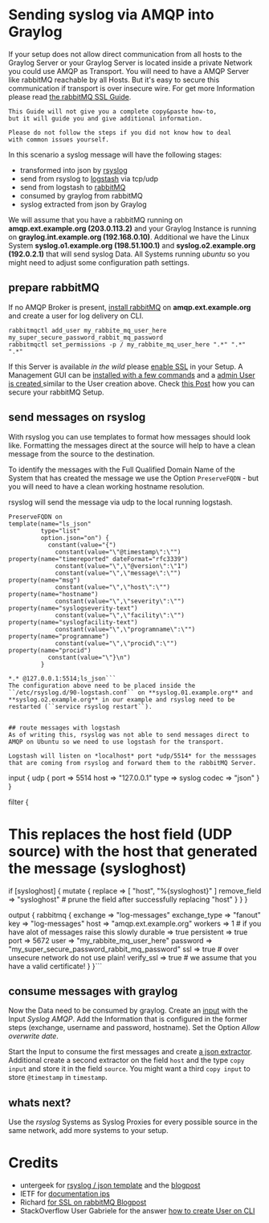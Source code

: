 # Sending syslog via AMQP into Graylog

If your setup does not allow direct communication from all hosts to the Graylog Server or your Graylog Server is located inside a private Network you could use AMQP as Transport. You will need to have a AMQP Server like rabbitMQ reachable by all Hosts. But it's easy to secure this communication if transport is over insecure wire. For get more Information please read [the rabbitMQ SSL Guide](https://www.rabbitmq.com/ssl.html).

```
This Guide will not give you a complete copy&paste how-to,
but it will guide you and give additional information.

Please do not follow the steps if you did not know how to deal
with common issues yourself.   
```


In this scenario a syslog message will have the following stages:

- transformed into json by [rsyslog](http://www.rsyslog.com)
- send from rsyslog to [logstash](https://www.elastic.co/products/logstash) via tcp/udp
- send from logstash to [rabbitMQ](https://www.rabbitmq.com)
- consumed by graylog from rabbitMQ
- syslog extracted from json by Graylog

We will assume that you have a rabbitMQ running on **amqp.ext.example.org (203.0.113.2)** and your Graylog Instance is running on **graylog.int.example.org (192.168.0.10)**. Additional we have the Linux System **syslog.o1.example.org (198.51.100.1)** and **syslog.o2.example.org (192.0.2.1)** that will send syslog Data. All Systems running *ubuntu* so you might need to adjust some configuration path settings.

## prepare rabbitMQ
If no AMQP Broker is present, [install rabbitMQ](https://www.rabbitmq.com/install-debian.html) on **amqp.ext.example.org** and create a user for log delivery on CLI.

```
rabbitmqctl add_user my_rabbite_mq_user_here my_super_secure_password_rabbit_mq_password
rabbitmqctl set_permissions -p / my_rabbite_mq_user_here ".*" ".*" ".*"
```

If this Server is available *in the wild* please [enable SSL](http://www.gettingcirrius.com/2013/01/configuring-ssl-for-rabbitmq.html) in your Setup. A Management GUI can be [installed with a few commands](https://www.rabbitmq.com/management.html) and a [admin User is created ](http://stackoverflow.com/questions/22850546/cant-access-rabbitmq-web-management-interface-after-fresh-install) similar to the User creation above. Check [this Post](http://www.gettingcirrius.com/2013/01/rabbitmq-configuration-and-management.html) how you can secure your rabbitMQ Setup.  

## send messages on rsyslog
With rsyslog you can use templates to format how messages should look like. Formatting the messages direct at the source will help to have a clean message from the source to the destination.

To identify the messages with the Full Qualified Domain Name of the System that has created the message we use the Option ``PreserveFQDN`` - but you will need to have a clean working hostname resolution.

rsyslog will send the message via udp to the local running logstash.

```
PreserveFQDN on
template(name="ls_json"
         type="list"
         option.json="on") {
           constant(value="{")
             constant(value="\"@timestamp\":\"")     property(name="timereported" dateFormat="rfc3339")
             constant(value="\",\"@version\":\"1")
             constant(value="\",\"message\":\"")     property(name="msg")
             constant(value="\",\"host\":\"")        property(name="hostname")
             constant(value="\",\"severity\":\"")    property(name="syslogseverity-text")
             constant(value="\",\"facility\":\"")    property(name="syslogfacility-text")
             constant(value="\",\"programname\":\"") property(name="programname")
             constant(value="\",\"procid\":\"")      property(name="procid")
           constant(value="\"}\n")
         }

*.* @127.0.0.1:5514;ls_json```
The configuration above need to be placed inside the ``/etc/rsyslog.d/90-logstash.conf`` on **syslog.01.example.org** and **syslog.o2.example.org** in our example and rsyslog need to be restarted (``service rsyslog restart``).


## route messages with logstash
As of writing this, rsyslog was not able to send messages direct to AMQP on Ubuntu so we need to use logstash for the transport.

Logstash will listen on *localhost* port *udp/5514* for the messsages that are coming from rsyslog and forward them to the rabbitMQ Server.

```
input {
	udp {
		port => 5514
		host => "127.0.0.1"
		type => syslog
		codec => "json"
		}
}

filter {
  # This replaces the host field (UDP source) with the host that generated the message (sysloghost)
  if [sysloghost] {
      mutate {
          replace => [ "host", "%{sysloghost}" ]
          remove_field => "sysloghost" # prune the field after successfully replacing "host"
        }
      }
}

output {
	rabbitmq {
      exchange => "log-messages"
    	exchange_type => "fanout"
    	key => "log-messages"
    	host => "amqp.ext.example.org"
    	workers => 1         # if you have alot of messages raise this slowly
    	durable => true
    	persistent => true
    	port => 5672
    	user => "my_rabbite_mq_user_here"
    	password => "my_super_secure_password_rabbit_mq_password"
        ssl => true         # over unsecure network do not use plain!
        verify_ssl => true  # we assume that you have a valid certificate!
      }
	}```

## consume messages with graylog
Now the Data need to be consumed by graylog. Create an [input](http://docs.graylog.org/en/2.0/pages/getting_started/config_input.html) with the Input *Syslog AMQP*. Add the Information that is configured in the former steps (exchange, username and password, hostname). Set the Option *Allow overwrite date*.

Start the Input to consume the first messages and create [a json extractor](http://docs.graylog.org/en/2.0/pages/extractors.html#using-the-json-extractor). Additional create a second extractor on the field `host` and the type `copy input` and store it in the field `source`. You might want a third `copy input` to store `@timestamp` in `timestamp`.

## whats next?
Use the *rsyslog* Systems as Syslog Proxies for every possible source in the same network, add more systems to your setup.


# Credits
- untergeek for [rsyslog / json template](https://gist.github.com/untergeek/0373ee85a41d03ae1b78) and the [blogpost](http://untergeek.com/2012/10/11/using-rsyslog-to-send-pre-formatted-json-to-logstash/)
- IETF for [documentation ips](https://tools.ietf.org/html/rfc5737)
- Richard [for SSL on rabbitMQ Blogpost](http://www.gettingcirrius.com/2013/01/configuring-ssl-for-rabbitmq.html)
- StackOverflow User Gabriele for the answer [how to create User on CLI](http://stackoverflow.com/questions/22850546/cant-access-rabbitmq-web-management-interface-after-fresh-install)
